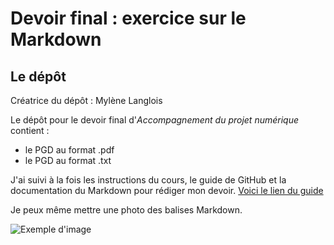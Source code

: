 # **Devoir final : exercice sur le Markdown**

## Le dépôt 

Créatrice du dépôt : Mylène Langlois

Le dépôt pour le devoir final d'*Accompagnement du projet numérique* contient : 
* le PGD au format .pdf 
* le PGD au format .txt

 J'ai suivi à la fois les instructions du cours, le guide de GitHub et la documentation du Markdown pour rédiger mon devoir. [Voici le lien du guide](https://guides.github.com/activities/hello-world/)

Je peux même mettre une photo des balises Markdown. 

![Exemple d'image](https://res.cloudinary.com/practicaldev/image/fetch/s--2rTn_7XO--/c_limit%2Cf_auto%2Cfl_progressive%2Cq_auto%2Cw_880/https://dev-to-uploads.s3.amazonaws.com/i/5zhubbpov3m3ly9a1t9c.png)
